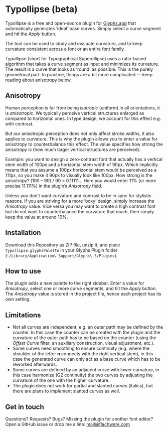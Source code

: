 # Typollipse (beta)

Typollipse is a free and open-source plugin for [Glyphs.app](https://glyphsapp.com/) that automatically generates ‘ideal’ base curves. Simply select a curve segment and hit the *Apply* button.

The tool can be used to study and evaluate curvature, and to keep curvature consistent across a font or an entire font family.

Typollipse (short for Typographical Superellipse) uses a ratio-based algorithm that takes a curve segment as input and minimizes its curvature. The result is a curve that looks as ‘round’ as possible. This is the purely geometrical part. In practice, things are a bit more complicated — keep reading about anisotropy below.

## Anisotropy

Human perception is far from being *isotropic* (uniform) in all orientations, it is *anisotropic*. We typically perceive vertical structures enlarged as compared to horizontal ones. In type design, we account for this effect e.g. with contrast.

But our anisotropic perception does not only affect stroke widths, it also applies to curvature. This is why the plugin allows you to enter a value for anisotropy to counterbalance this effect. The value specifies how strong the anisotropy is (how much larger vertical structures are perceived).

Example: you want to design a zero-contrast font that actually has a vertical stem width of 100px and a horizontal stem width of 90px. Which implicitly means that you assume a 100px horizontal stem would be perceived as a 111px, so you make it 90px to visually look like 100px. How strong is the anisotropy? (100 – 90) / 90 = 0.11111… Here you would enter 11% (or more precise 11.111%) in the plugin’s *Anisotropy* field.

Unless you don’t want curvature and contrast to be in sync for stylistic reasons. If you are striving for a more ‘boxy’ design, simply increase the *Anisotropy* value. Vice versa you may want to create a high contrast font but do not want to counterbalance the curvature that much, then simply keep the value at around 10%.

## Installation
Download this Repository as ZIP file, unzip it, and place `Typollipse.glyphsPalette` in your Glyphs Plugin folder (`~/Library/Application\ Support/Glyphs\ 3/Plugins`).

## How to use
The plugin adds a new palette to the right sidebar. Enter a value for *Anisotropy*, select one or more curve segments, and hit the *Apply* button. The *Anisotropy* value is stored in the project file, hence each project has its own setting.

## Limitations
* Not all curves are independent, e.g. an outer path may be defined by the counter. In this case the counter can be created with the plugin and the curvature of the outer path has to be based on the counter (using the *Offset Curve* filter, an auxiliary construction, visual adjustment, etc.).
* Some curves need smoothing to ensure continuity (e.g. where the shoulder of the letter **n** connects with the right vertical stem), in this case the generated curve can only act as a base curve which has to be reworked afterwards.
* Some curves are defined by an adjacent curve with lower curvature, in this case harmonize (G2 continuity) the two curves by adjusting the curvature of the one with the higher curvature. 
* The plugin does not work for partial and slanted curves (italics), but there are plans to implement slanted curves as well.

## Get in touch
Questions? Requests? Bugs? Missing the plugin for another font editor? Open a GitHub issue or drop me a line: [mail@flachware.com](mailto:mail@flachware.com)
